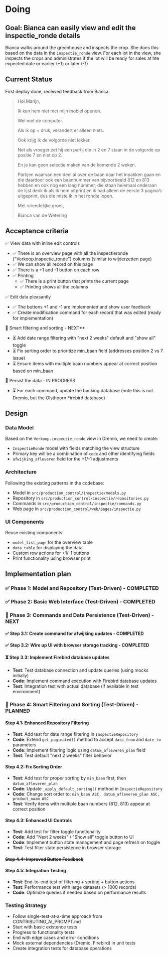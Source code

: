 # Doing

## Goal: Bianca can easily view and edit the inspectie_ronde details

Bianca walks around the greenhouse and inspects the crop.
She does this based on the data in the `inspectie_ronde` view.
For each lot in the view, she inspects the crops and administrates
if the lot will be ready for sales at hte expected date or earlier (+1) or later (-1)

## Current Status

First deploy done, received feedback from Bianca:

> Hoi Marijn,
>
> Ik kan hem niet met mijn mobiel openen.
>
> Wel met de computer.
>
> Als ik op + druk, verandert er alleen niets.
>
> Ook krijg ik de volgorde niet lekker.
>
> Net als vroeger zet hij een partij die in 2 en 7 staan in de volgorde op positie 7 en niet op 2.
>
> En je kan geen selectie maken van de komende 2 weken.
>
> Partijen waarvan een deel al over de baan naar het inpakken gaan en die daardoor ook een baannummer van bijvoorbeeld 812 en 813 hebben en ook nog een laag nummer, die staan helemaal onderaan de lijst denk ik als ik hem uitprint en ik had alleen de eerste 3 pagina’s uitgeprint, dus die miste ik in het rondje lopen.
>
> Met vriendelijke groet,
>
> Bianca van de Wetering

## Acceptance criteria

✅ View data with inline edit controls

- ✅ There is an overview page with all the inspectieronde ("Verkoop.inspectie_ronde") columns (similar to wijderzetten page)
- ✅ We can show all record on this page
- ✅ There is a +1 and -1 button on each row
- ✅ Printing
  - ✅ There is a print button that prints the current page
  - ✅ Printing shows all the columns

✅ Edit data pleasantly

- ✅ The buttons +1 and -1 are implemented and show user feedback
- ✅ Create modification command for each record that was edited (ready for implementation)

🔄 Smart filtering and sorting - NEXT**

- ⏳ Add date range filtering with "next 2 weeks" default and "show all" toggle
- ⏳ Fix sorting order to prioritize min_baan field (addresses position 2 vs 7 issue)
- ⏳ Ensure items with multiple baan numbers appear at correct position based on min_baan

🔄 Persist the data - IN PROGRESS

- ⏳ For each command, update the backing database (note this is not Dremio, but the Olsthoorn Firebird database)

## Design

### Data Model

Based on the `Verkoop.inspectie_ronde` view in Dremio, we need to create:

- `InspectieRonde` model with fields matching the view structure
- Primary key will be a combination of `code` and other identifying fields
- `afwijking_afleveren` field for the +1/-1 adjustments

### Architecture

Following the existing patterns in the codebase:

- Model in `src/production_control/inspectie/models.py`
- Repository in `src/production_control/inspectie/repositories.py`
- Commands in `src/production_control/inspectie/commands.py`
- Web page in `src/production_control/web/pages/inspectie.py`

### UI Components

Reuse existing components:

- `model_list_page` for the overview table
- `data_table` for displaying the data
- Custom row actions for +1/-1 buttons
- Print functionality using browser print

## Implementation plan

### ✅ Phase 1: Model and Repository (Test-Driven) - COMPLETED

### ✅ Phase 2: Basic Web Interface (Test-Driven) - COMPLETED

### 🔄 Phase 3: Commands and Data Persistence (Test-Driven) - NEXT

#### ✅ Step 3.1: Create command for afwijking updates - COMPLETED

#### ✅ Step 3.2: Wire up UI with browser storage tracking - COMPLETED

#### ⏳ Step 3.3: Implement Firebird database updates

- **Test**: Test database connection and update queries (using mocks initially)
- **Code**: Implement command execution with Firebird database updates
- **Test**: Integration test with actual database (if available in test environment)

### 🔄 Phase 4: Smart Filtering and Sorting (Test-Driven) - PLANNED

#### Step 4.1: Enhanced Repository Filtering

- **Test**: Add test for date range filtering in `InspectieRepository`
- **Code**: Extend `get_paginated()` method to accept `date_from` and `date_to` parameters
- **Code**: Implement filtering logic using `datum_afleveren_plan` field
- **Test**: Test default "next 2 weeks" filter behavior

#### Step 4.2: Fix Sorting Order

- **Test**: Add test for proper sorting by `min_baan` first, then `datum_afleveren_plan`
- **Code**: Update `_apply_default_sorting()` method in `InspectieRepository`
- **Code**: Change sort order to: `min_baan ASC, datum_afleveren_plan ASC, product_naam ASC`
- **Test**: Verify items with multiple baan numbers (812, 813) appear at correct position

#### Step 4.3: Enhanced UI Controls

- **Test**: Add test for filter toggle functionality
- **Code**: Add "Next 2 weeks" / "Show all" toggle button to UI
- **Code**: Implement button state management and page refresh on toggle
- **Test**: Test filter state persistence in browser storage

#### ~~Step 4.4: Improved Button Feedback~~

#### Step 4.5: Integration Testing

- **Test**: End-to-end test of filtering + sorting + button actions
- **Test**: Performance test with large datasets (> 1000 records)
- **Code**: Optimize queries if needed based on performance results

### Testing Strategy

- Follow single-test-at-a-time approach from CONTRIBUTING_AI_PROMPT.md
- Start with basic existence tests
- Progress to functionality tests
- End with edge cases and error conditions
- Mock external dependencies (Dremio, Firebird) in unit tests
- Create integration tests for database operations
